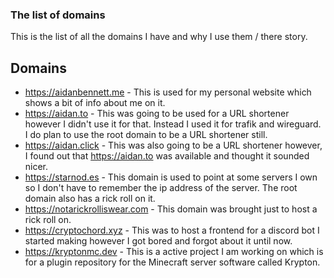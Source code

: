 ### The list of domains

This is the list of all the domains I have and why I use them / there story.

## Domains

- https://aidanbennett.me - This is used for my personal website which shows a bit of info about me on it.
- https://aidan.to - This was going to be used for a URL shortener however I didn't use it for that. Instead I used it for trafik and wireguard. I do plan to use the root domain to be a URL shortener still.
- https://aidan.click - This was also going to be a URL shortener however, I found out that https://aidan.to was available and thought it sounded nicer. 
- https://starnod.es - This domain is used to point at some servers I own so I don't have to remember the ip address of the server. The root domain also has a rick roll on it.
- https://notarickrolliswear.com - This domain was brought just to host a rick roll on.
- https://cryptochord.xyz - This was to host a frontend for a discord bot I started making however I got bored and forgot about it until now.
- https://kryptonmc.dev - This is a active project I am working on which is for a plugin repository for the Minecraft server software called Krypton.